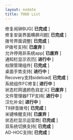 ```yaml
---
layout: nodate
title: TODO List
---
```

修复闹钟BUG\[ __已完成__ \]  
修复安装界面横屏问题\[ __已完成__ \]  
拨号界面调整\[ __已完成__ \]  
IP拨号支持\[ __已废弃__ \]  
允许停用非系统app\[ __已废弃__ \]  
通知栏显示农历\[ __进行中__ \]  
权限管理组件\[ __已完成__ \]  
桌面手势支持\[ __进行中__ \]  
Recovery支持sideload\[ __已完成__ \]  
系统组件FC修复\[ __进行中__ \]  
状态栏网速颜色自定义\[ __已废弃__ \]  
文件管理器FTP支持\[ __进行中__ \]  
汉化补全\[ __进行中__ \]  
T9拼音拨号\[ __已完成__ \]  
米键唤醒支持\[ __已废弃__ \]  
状态栏显示运营商\[ __已完成__ \]  
双系统切换支持\[ __已完成__ \]  
AD-HOC支持\[ __已完成__ \]  
